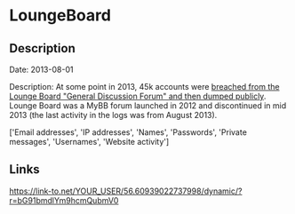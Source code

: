 # LoungeBoard

## Description

Date: 2013-08-01

Description:
At some point in 2013, 45k accounts were <a href="http://leak.sx/thread-186921" target="_blank" rel="noopener">breached from the Lounge Board "General Discussion Forum" and then dumped publicly</a>. Lounge Board was a MyBB forum launched in 2012 and discontinued in mid 2013 (the last activity in the logs was from August 2013).


['Email addresses', 'IP addresses', 'Names', 'Passwords', 'Private messages', 'Usernames', 'Website activity']

## Links

https://link-to.net/YOUR_USER/56.60939022737998/dynamic/?r=bG91bmdlYm9hcmQubmV0